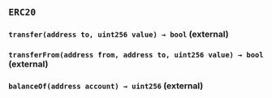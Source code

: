 ## `ERC20`






### `transfer(address to, uint256 value) → bool` (external)





### `transferFrom(address from, address to, uint256 value) → bool` (external)





### `balanceOf(address account) → uint256` (external)






